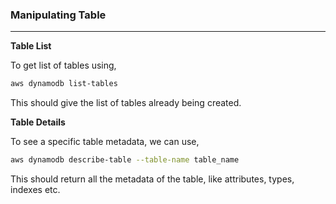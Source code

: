 ### Manipulating Table

---

**Table List**

To get list of tables using,

```bash
aws dynamodb list-tables
```

This should give the list of tables already being created.

**Table Details**

To see a specific table metadata, we can use,

```bash
aws dynamodb describe-table --table-name table_name
```

This should return all the metadata of the table, like attributes, types, indexes etc.
